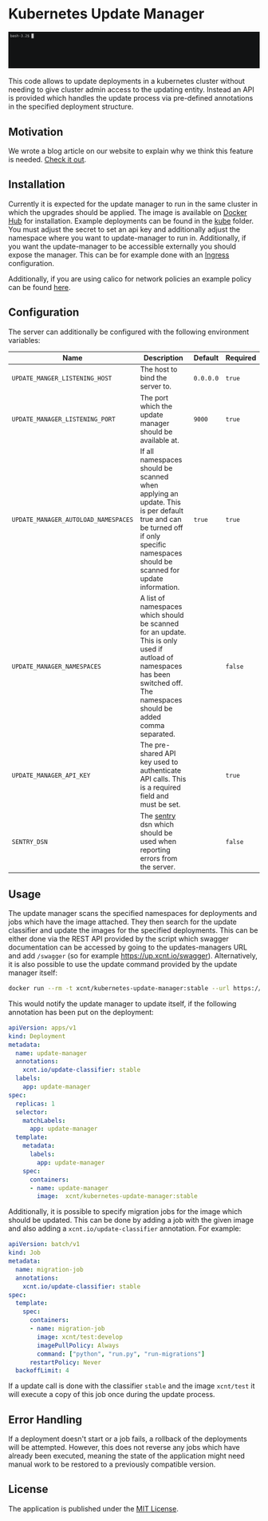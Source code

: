 # Kubernetes Update Manager #

![Update Example](images/update-command.gif)

This code allows to update deployments in a kubernetes cluster without needing to give cluster admin access to the updating entity. Instead an API is provided which handles the update process via pre-defined annotations in the specified deployment structure.

## Motivation ##

We wrote a blog article on our website to explain why we think this feature is needed. [Check it out](https://xcnt.io/story/releasing-the-kubernetes-update-manager-as-open-source).

## Installation ##

Currently it is expected for the update manager to run in the same cluster in which the upgrades should be applied.
The image is available on [Docker Hub](https://cloud.docker.com/u/xcnt/repository/docker/xcnt/kubernetes-update-manager) for installation.
Example deployments can be found in the [kube](kube) folder. You must adjust the secret to set an api key and additionally adjust the namespace where
you want to update-manager to run in. Additionally, if you want the update-manager to be accessible externally you should expose the manager. This can
be for example done with an [Ingress](https://kubernetes.io/docs/concepts/services-networking/ingress/) configuration.

Additionally, if you are using calico for network policies an example policy can be found [here](kube/_calico_policy.yaml).

## Configuration ##

The server can additionally be configured with the following environment variables:

<table>
<thead>
<tr>
<th>Name</th>
<th>Description</th>
<th>Default</th>
<th>Required</th>
</tr>
</thead>
<tbody>
<tr>
<td><code>UPDATE_MANGER_LISTENING_HOST</code></td>
<td>The host to bind the server to.</td>
<td><code>0.0.0.0</code></td>
<td><code>true</code></td>
</tr>
<tr>
<td><code>UPDATE_MANAGER_LISTENING_PORT</code></td>
<td>The port which the update manager should be available at.</td>
<td><code>9000</code></td>
<td><code>true</code></td>
</tr>
<tr>
<td><code>UPDATE_MANAGER_AUTOLOAD_NAMESPACES</code></td>
<td>If all namespaces should be scanned when applying an update. This is per default true and can be turned off if only specific namespaces should be scanned for update information.</td>
<td><code>true</code></td>
<td><code>true</code></td>
</tr>
<tr>
<td><code>UPDATE_MANAGER_NAMESPACES</code></td>
<td>A list of namespaces which should be scanned for an update. This is only used if autload of namespaces has been switched off. The namespaces should be added comma separated.</td>
<td></td>
<td><code>false</code></td>
</tr>
<tr>
<td><code>UPDATE_MANAGER_API_KEY</code></td>
<td>The pre-shared API key used to authenticate API calls. This is a required field and must be set.</td>
<td></td>
<td><code>true</code></td>
</tr>
<tr>
<td><code>SENTRY_DSN</code></td>
<td>The <a href="https://sentry.io/welcome/">sentry</a> dsn which should be used when reporting errors from the server.</td>
<td></td>
<td><code>false</code></td>
</tr>
</tbody>
</table>

## Usage ##

The update manager scans the specified namespaces for deployments and jobs which have the image attached. They then
search for the update classifier and update the images for the specified deployments. This can be either done via the
REST API provided by the script which swagger documentation can be accessed by going to the updates-managers URL and
add `/swagger` (so for example https://up.xcnt.io/swagger). Alternatively, it is also possible to use the update command
provided by the update manager itself:

```bash
docker run --rm -t xcnt/kubernetes-update-manager:stable --url https://up.xcnt.io/updates --image xcnt/kubernetes-update-manager:1.0.0 --update-classifier stable
```

This would notify the update manager to update itself, if the following annotation has been put on the deployment:

```yaml
apiVersion: apps/v1
kind: Deployment
metadata:
  name: update-manager
  annotations:
    xcnt.io/update-classifier: stable
  labels:
    app: update-manager
spec:
  replicas: 1
  selector:
    matchLabels:
      app: update-manager
  template:
    metadata:
      labels:
        app: update-manager
    spec:
      containers:
      - name: update-manager
        image:  xcnt/kubernetes-update-manager:stable
```

Additionally, it is possible to specify migration jobs for the image which should be updated. This can be done by adding a job with the given image and also
adding a `xcnt.io/update-classifier` annotation. For example:
```yaml
apiVersion: batch/v1
kind: Job
metadata:
  name: migration-job
  annotations:
    xcnt.io/update-classifier: stable
spec:
  template:
    spec:
      containers:
      - name: migration-job
        image: xcnt/test:develop
        imagePullPolicy: Always
        command: ["python", "run.py", "run-migrations"]
      restartPolicy: Never
  backoffLimit: 4
```

If a update call is done with the classifier `stable` and the image `xcnt/test` it will execute a copy of this job once during the update process.

## Error Handling ##

If a deployment doesn't start or a job fails, a rollback of the deployments will be attempted. However, this does not reverse any jobs which have already been executed,
meaning the state of the application might need manual work to be restored to a previously compatible version.

## License ##

The application is published under the [MIT License](LICENSE).
